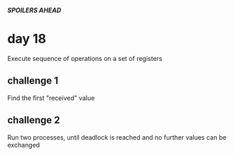 ***SPOILERS AHEAD***

# day 18

Execute sequence of operations on a set of registers

## challenge 1

Find the first "received" value

## challenge 2

Run two processes, until deadlock is reached and no further values can be exchanged
